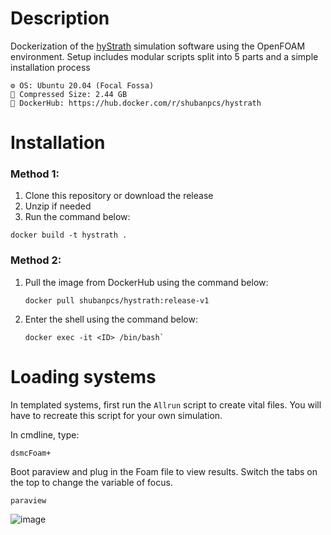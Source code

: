 # Description

Dockerization of the [hyStrath](https://github.com/hystrath/hyStrath) simulation software using the OpenFOAM environment. Setup includes modular scripts split into 5 parts and a simple installation process

```
⚙️ OS: Ubuntu 20.04 (Focal Fossa)
📁 Compressed Size: 2.44 GB
🔗 DockerHub: https://hub.docker.com/r/shubanpcs/hystrath
```


# Installation

### Method 1:

1. Clone this repository or download the release
2. Unzip if needed
3. Run the command below:
```
docker build -t hystrath .
```

### Method 2:

1. Pull the image from DockerHub using the command below:
   ```
   docker pull shubanpcs/hystrath:release-v1
   ```
2. Enter the shell using the command below:
   ```
   docker exec -it <ID> /bin/bash`
   ```

# Loading systems

In templated systems, first run the `Allrun` script to create vital files. You will have to recreate this script for your own simulation.

In cmdline, type:
```
dsmcFoam+
```

Boot paraview and plug in the Foam file to view results. Switch the tabs on the top to change the variable of focus.

```
paraview
```

![image](https://github.com/shuban-789/hyStrath-notes/assets/67974101/cb1bcee9-50f0-4347-9e9d-45ce44127bb3)
